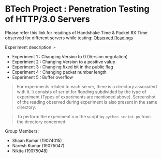 # BTech Project : Penetration Testing of HTTP/3.0 Servers

Please refer this link for readings of Handshake Time & Packet RX Time observed for different servers while testing: [Observed Readings](https://docs.google.com/spreadsheets/d/1JcexNmwQSTxIEzCDZede9PI-nHgD3X-RktHXfKvXJeI/edit?usp=sharing) 

Experiment description :-

* Experiment 1 : Changing Version to 0 (Version negotation)
* Experiment 2 : Changing Version to a positive value
* Experiment 3 : Changing fixed bit in the public flag
* Experiment 4 : Changing packet number length
* Experiment 5 : Buffer overflow

> For experiments related to each server, there is a directory associated with it. It consists of script for flooding subdivided by the type of experiment (Types of experiments are mentioned above). Screenshot of the reading observed during experiment is also present in the same directory.

> To perform the experiment run the script by ```python script.py``` from the directory concerned.

Group Members:

* Shaan Kumar (19074015)
* Naresh Kumar (19075047)
* Nikita (19075048)